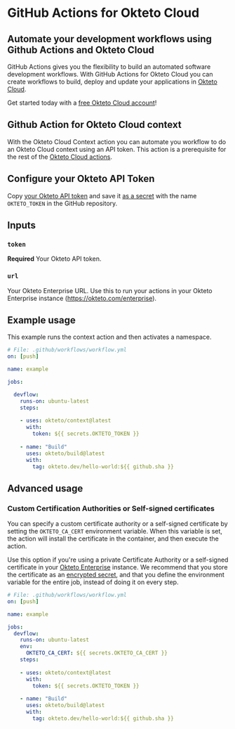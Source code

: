 # GitHub Actions for Okteto Cloud

## Automate your development workflows using Github Actions and Okteto Cloud
GitHub Actions gives you the flexibility to build an automated software development workflows. With GitHub Actions for Okteto Cloud you can create workflows to build, deploy and update your applications in [Okteto Cloud](https://cloud.okteto.com).

Get started today with a [free Okteto Cloud account](https://cloud.okteto.com)!

## Github Action for Okteto Cloud context

With the Okteto Cloud Context action you can automate you workflow to do an Okteto Cloud context using an API token. This action is a prerequisite for the rest of the [Okteto Cloud actions](https://github.com/okteto/actions).

## Configure your Okteto API Token

Copy [your Okteto API token](https://cloud.okteto.com/#/settings/setup) and save it [as a secret](https://help.github.com/en/actions/configuring-and-managing-workflows/creating-and-storing-encrypted-secrets) with the name `OKTETO_TOKEN` in the GitHub repository.

## Inputs

### `token`

**Required** Your Okteto API token.

### `url`

Your Okteto Enterprise URL. Use this to run your actions in your Okteto Enterprise instance (https://okteto.com/enterprise).

## Example usage

This example runs the context action and then activates a namespace.

```yaml
# File: .github/workflows/workflow.yml
on: [push]

name: example

jobs:

  devflow:
    runs-on: ubuntu-latest
    steps:
    
    - uses: okteto/context@latest
      with:
        token: ${{ secrets.OKTETO_TOKEN }}
    
    - name: "Build"
      uses: okteto/build@latest
      with:
        tag: okteto.dev/hello-world:${{ github.sha }}
```

## Advanced usage

### Custom Certification Authorities or Self-signed certificates

You can specify a custom certificate authority or a self-signed certificate by setting the `OKTETO_CA_CERT` environment variable. When this variable is set, the action will install the certificate in the container, and then execute the action. 

Use this option if you're using a private Certificate Authority or a self-signed certificate in your [Okteto Enterprise](http://okteto.com/enterprise) instance.  We recommend that you store the certificate as an [encrypted secret](https://docs.github.com/en/actions/reference/encrypted-secrets), and that you define the environment variable for the entire job, instead of doing it on every step.


```yaml
# File: .github/workflows/workflow.yml
on: [push]

name: example

jobs:
  devflow:
    runs-on: ubuntu-latest
    env:
      OKTETO_CA_CERT: ${{ secrets.OKTETO_CA_CERT }}
    steps:
    
    - uses: okteto/context@latest
      with:
        token: ${{ secrets.OKTETO_TOKEN }}
    
    - name: "Build"
      uses: okteto/build@latest
      with:
        tag: okteto.dev/hello-world:${{ github.sha }}
```